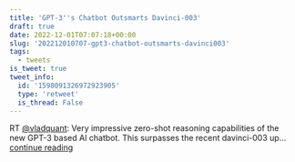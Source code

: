 ```yaml
---
title: 'GPT-3''s Chatbot Outsmarts Davinci-003'
draft: true
date: 2022-12-01T07:07:18+00:00
slug: '202212010707-gpt3-chatbot-outsmarts-davinci003'
tags:
  - tweets
is_tweet: true
tweet_info:
  id: '1598091326972923905'
  type: 'retweet'
  is_thread: False
---
```




RT [@vladquant](https://x.com/vladquant): Very impressive zero-shot reasoning capabilities of the new GPT-3 based AI chatbot. This surpasses the recent davinci-003 up… [continue reading](https://x.com/sytelus/status/1598091326972923905)
